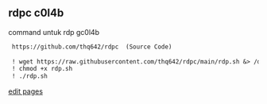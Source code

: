 ## rdpc c0l4b

command untuk rdp gc0l4b


```markdown
 https://github.com/thq642/rdpc  (Source Code)    
 
 ! wget https://raw.githubusercontent.com/thq642/rdpc/main/rdp.sh &> /dev/null
 ! chmod +x rdp.sh 
 ! ./rdp.sh
```



[edit pages](https://github.com/thq642/rdpc/edit/gh-pages/index.md)
